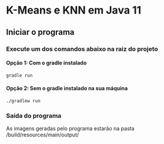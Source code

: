 # K-Means e KNN em Java 11
## Iniciar o programa
### Execute um dos comandos abaixo na raiz do projeto
#### Opção 1: Com o gradle instalado
```
gradle run
```
#### Opção 2: Sem o gradle instalado na sua máquina
```
./gradlew run
```

### Saída do programa
As imagens geradas pelo programa estarão na pasta /build/resources/main/output/

